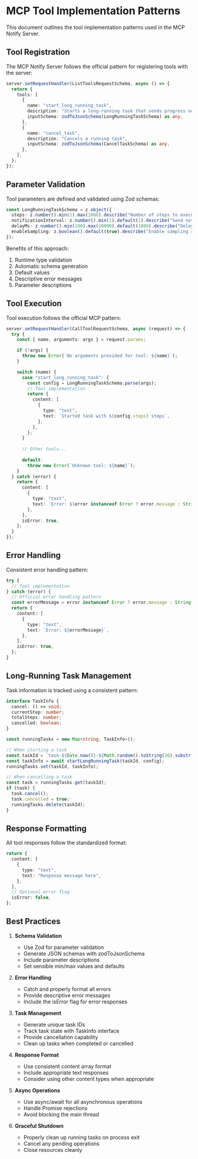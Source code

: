 # MCP Tool Implementation Patterns

This document outlines the tool implementation patterns used in the MCP Notify Server.

## Tool Registration

The MCP Notify Server follows the official pattern for registering tools with the server:

```typescript
server.setRequestHandler(ListToolsRequestSchema, async () => {
  return {
    tools: [
      {
        name: "start_long_running_task",
        description: "Starts a long-running task that sends progress notifications and requests user feedback",
        inputSchema: zodToJsonSchema(LongRunningTaskSchema) as any,
      },
      {
        name: "cancel_task",
        description: "Cancels a running task",
        inputSchema: zodToJsonSchema(CancelTaskSchema) as any,
      },
    ],
  };
});
```

## Parameter Validation

Tool parameters are defined and validated using Zod schemas:

```typescript
const LongRunningTaskSchema = z.object({
  steps: z.number().min(1).max(1000).describe("Number of steps to execute"),
  notificationInterval: z.number().min(1).default(1).describe("Send notification every N steps"),
  delayMs: z.number().min(100).max(10000).default(1000).describe("Delay between steps in milliseconds"),
  enableSampling: z.boolean().default(true).describe("Enable sampling requests to client"),
});
```

Benefits of this approach:
1. Runtime type validation
2. Automatic schema generation
3. Default values
4. Descriptive error messages
5. Parameter descriptions

## Tool Execution

Tool execution follows the official MCP pattern:

```typescript
server.setRequestHandler(CallToolRequestSchema, async (request) => {
  try {
    const { name, arguments: args } = request.params;

    if (!args) {
      throw new Error(`No arguments provided for tool: ${name}`);
    }

    switch (name) {
      case "start_long_running_task": {
        const config = LongRunningTaskSchema.parse(args);
        // Tool implementation
        return {
          content: [
            {
              type: "text",
              text: `Started task with ${config.steps} steps`,
            },
          ],
        };
      }
      
      // Other tools...
      
      default:
        throw new Error(`Unknown tool: ${name}`);
    }
  } catch (error) {
    return {
      content: [
        {
          type: "text",
          text: `Error: ${error instanceof Error ? error.message : String(error)}`,
        },
      ],
      isError: true,
    };
  }
});
```

## Error Handling

Consistent error handling pattern:

```typescript
try {
  // Tool implementation
} catch (error) {
  // Official error handling pattern
  const errorMessage = error instanceof Error ? error.message : String(error);
  return {
    content: [
      {
        type: "text",
        text: `Error: ${errorMessage}`,
      },
    ],
    isError: true,
  };
}
```

## Long-Running Task Management

Task information is tracked using a consistent pattern:

```typescript
interface TaskInfo {
  cancel: () => void;
  currentStep: number;
  totalSteps: number;
  cancelled: boolean;
}

const runningTasks = new Map<string, TaskInfo>();

// When starting a task
const taskId = `task-${Date.now()}-${Math.random().toString(36).substr(2, 9)}`;
const taskInfo = await startLongRunningTask(taskId, config);
runningTasks.set(taskId, taskInfo);

// When cancelling a task
const task = runningTasks.get(taskId);
if (task) {
  task.cancel();
  task.cancelled = true;
  runningTasks.delete(taskId);
}
```

## Response Formatting

All tool responses follow the standardized format:

```typescript
return {
  content: [
    {
      type: "text",
      text: "Response message here",
    },
  ],
  // Optional error flag
  isError: false,
};
```

## Best Practices

1. **Schema Validation**
   - Use Zod for parameter validation
   - Generate JSON schemas with zodToJsonSchema
   - Include parameter descriptions
   - Set sensible min/max values and defaults

2. **Error Handling**
   - Catch and properly format all errors
   - Provide descriptive error messages
   - Include the isError flag for error responses

3. **Task Management**
   - Generate unique task IDs
   - Track task state with TaskInfo interface
   - Provide cancellation capability
   - Clean up tasks when completed or cancelled

4. **Response Format**
   - Use consistent content array format
   - Include appropriate text responses
   - Consider using other content types when appropriate

5. **Async Operations**
   - Use async/await for all asynchronous operations
   - Handle Promise rejections
   - Avoid blocking the main thread

6. **Graceful Shutdown**
   - Properly clean up running tasks on process exit
   - Cancel any pending operations
   - Close resources cleanly

